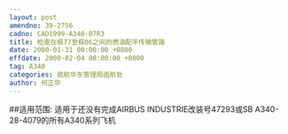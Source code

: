 ```yaml
---
layout: post
amendno: 39-2756
cadno: CAD1999-A340-07R3
title: 检查在框77至框86之间的燃油配平传输管路
date: 2000-01-31 00:00:00 +0800
effdate: 2000-02-04 00:00:00 +0800
tag: A340
categories: 民航华东管理局适航处
author: 何正华
---
```


##适用范围:
适用于还没有完成AIRBUS INDUSTRIE改装号47293或SB A340-28-4079的所有A340系列飞机

